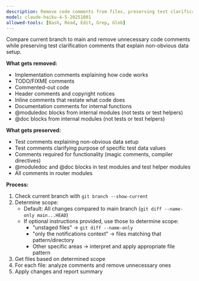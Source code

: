 ```yaml
---
description: Remove code comments from files, preserving test clarification comments
model: claude-haiku-4-5-20251001
allowed-tools: [Bash, Read, Edit, Grep, Glob]
---
```


Compare current branch to main and remove unnecessary code comments while preserving test clarification comments that explain non-obvious data setup.

**What gets removed:**

- Implementation comments explaining how code works
- TODO/FIXME comments
- Commented-out code
- Header comments and copyright notices
- Inline comments that restate what code does
- Documentation comments for internal functions
- @moduledoc blocks from internal modules (not tests or test helpers)
- @doc blocks from internal modules (not tests or test helpers)

**What gets preserved:**

- Test comments explaining non-obvious data setup
- Test comments clarifying purpose of specific test data values
- Comments required for functionality (magic comments, compiler directives)
- @moduledoc and @doc blocks in test modules and test helper modules
- All comments in router modules

**Process:**

1. Check current branch with `git branch --show-current`
2. Determine scope:
   - Default: All changes compared to main branch (`git diff --name-only main...HEAD`)
   - If optional instructions provided, use those to determine scope:
     - "unstaged files" → `git diff --name-only`
     - "only the notifications context" → files matching that pattern/directory
     - Other specific areas → interpret and apply appropriate file pattern
3. Get files based on determined scope
4. For each file: analyze comments and remove unnecessary ones
5. Apply changes and report summary
